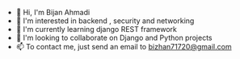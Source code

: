 - 👋 Hi, I'm Bijan Ahmadi 
- 👀 I'm interested in backend , security and networking
- 🌱 I'm currently learning django REST framework 
- 💞️ I'm looking to collaborate on Django and Python projects 
- 📫 To contact me, just send an email to bizhan71720@gmail.com

<!---
bijan-181/bijan-181 is a ✨ special ✨ repository because its `README.md` (this file) appears on your GitHub profile.
You can click the Preview link to take a look at your changes.
--->
